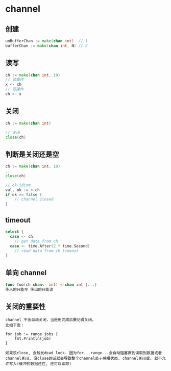 # channel

## 创建

```go
unBufferChan := make(chan int)  // 1
bufferChan := make(chan int, N) // 2
```
##  读写

```go
ch := make(chan int, 10)
// 读操作
x <- ch
// 写操作
ch <- x
```
## 关闭

```go
ch := make(chan int)

// 关闭
close(ch)
```

## 判断是关闭还是空

```go
ch := make(chan int, 10)
...
close(ch)

// ok-idiom
val, ok := <-ch
if ok == false {
    // channel closed
}
```

## timeout

```go
select {
  case <- ch:
    // get data from ch
  case <- time.After(2 * time.Second)
    // read data from ch timeout
}
```

## 单向 channel

```go
func foo(ch chan<- int) <-chan int {...}
传入的只能写 传出的只能读

```

## 关闭的重要性

```text
channel 不会自动关闭，当是用完成后要记得关闭。
比如下面：

for job := range jobs {
	fmt.Println(job)
}

如果没close, 会触发dead lock. 因为for...range...会自动阻塞直到读取到数据或者channel关闭, 没close的话就会导致整个channel处于睡眠状态. channel关闭后, 就不允许写入(缓冲的数据还在, 还可以读取)
```